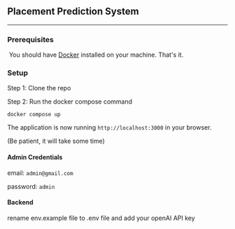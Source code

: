 ## Placement Prediction System

---

### Prerequisites

 You should have [Docker](https://docker.com) installed on your machine. That's it.

### Setup

Step 1: Clone the repo

Step 2: Run the docker compose command

```plaintext
docker compose up
```

The application is now running `http://localhost:3000` in your browser.

(Be patient, it will take some time)


#### Admin Credentials

email: `admin@gmail.com`

password: `admin`

#### Backend

rename env.example file to .env file and add your openAI API key
